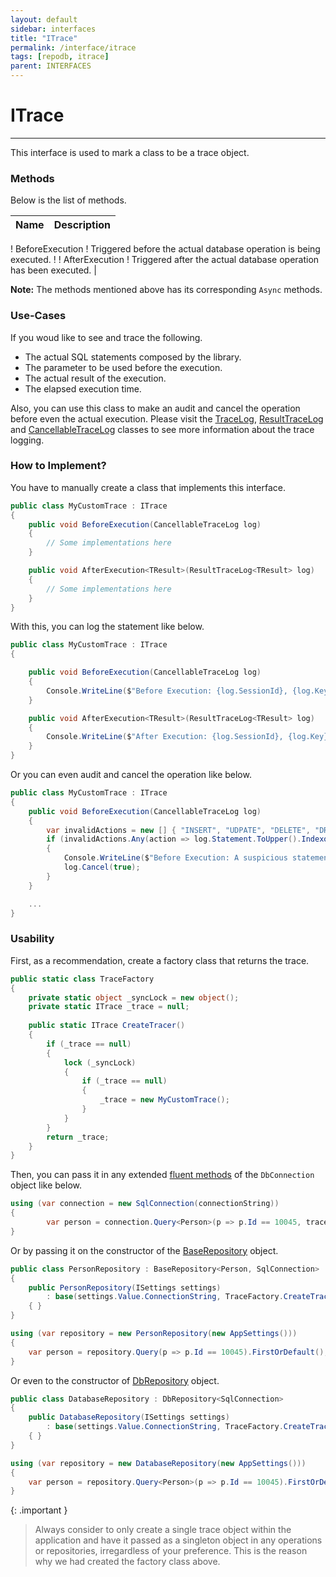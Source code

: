 ```yaml
---
layout: default
sidebar: interfaces
title: "ITrace"
permalink: /interface/itrace
tags: [repodb, itrace]
parent: INTERFACES
---
```


# ITrace

---

This interface is used to mark a class to be a trace object.

### Methods

Below is the list of methods.

| Name | Description |
|:-----|:------------|
! BeforeExecution ! Triggered before the actual database operation is being executed. !
! AfterExecution ! Triggered after the actual database operation has been executed. |

**Note:** The methods mentioned above has its corresponding `Async` methods.

### Use-Cases

If you woud like to see and trace the following.

- The actual SQL statements composed by the library.
- The parameter to be used before the execution.
- The actual result of the execution.
- The elapsed execution time.

Also, you can use this class to make an audit and cancel the operation before even the actual execution. Please visit the [TraceLog](/class/tracelog), [ResultTraceLog](/class/resulttracelog) and [CancellableTraceLog](/class/cancellabletracelog) classes to see more information about the trace logging.

### How to Implement?

You have to manually create a class that implements this interface.

```csharp
public class MyCustomTrace : ITrace
{
    public void BeforeExecution(CancellableTraceLog log)
    {
        // Some implementations here
    }

    public void AfterExecution<TResult>(ResultTraceLog<TResult> log)
    {
        // Some implementations here
    }
}
```

With this, you can log the statement like below.

```csharp
public class MyCustomTrace : ITrace
{

    public void BeforeExecution(CancellableTraceLog log)
    {
        Console.WriteLine($"Before Execution: {log.SessionId}, {log.Key}, {log.Statement}");
    }

    public void AfterExecution<TResult>(ResultTraceLog<TResult> log)
    {
        Console.WriteLine($"After Execution: {log.SessionId}, {log.Key}, {log.Statement}");
    }
}
```

Or you can even audit and cancel the operation like below.

```csharp
public class MyCustomTrace : ITrace
{
    public void BeforeExecution(CancellableTraceLog log)
    {
        var invalidActions = new [] { "INSERT", "UDPATE", "DELETE", "DROP", "ALTER", "EXECUTE" };
        if (invalidActions.Any(action => log.Statement.ToUpper().Indexof(action) >= 0))
        {
            Console.WriteLine($"Before Execution: A suspicious statement has been passed (SQL = {log.Statement}).");
            log.Cancel(true);
        }
    }

    ...
}
```

### Usability

First, as a recommendation, create a factory class that returns the trace.

```csharp
public static class TraceFactory
{
    private static object _syncLock = new object();
    private static ITrace _trace = null;
    
    public static ITrace CreateTracer()
    {
        if (_trace == null)
        {
            lock (_syncLock)
            {
                if (_trace == null)
                {
                    _trace = new MyCustomTrace();
                }
            }
        }
        return _trace;
    }
}
```

Then, you can pass it in any extended [fluent methods](/docs#fluent-methods) of the `DbConnection` object like below.

```csharp
using (var connection = new SqlConnection(connectionString))
{
        var person = connection.Query<Person>(p => p.Id == 10045, trace: TraceFactory.CreateTracer()).FirstOrDefault();
}
```

Or by passing it on the constructor of the [BaseRepository](/class/baserepository) object.

```csharp
public class PersonRepository : BaseRepository<Person, SqlConnection>
{
    public PersonRepository(ISettings settings)
        : base(settings.Value.ConnectionString, TraceFactory.CreateTracer())
    { }
}

using (var repository = new PersonRepository(new AppSettings()))
{
    var person = repository.Query(p => p.Id == 10045).FirstOrDefault();
}
```

Or even to the constructor of [DbRepository](/class/dbrepository) object.

```csharp
public class DatabaseRepository : DbRepository<SqlConnection>
{
    public DatabaseRepository(ISettings settings)
        : base(settings.Value.ConnectionString, TraceFactory.CreateTracer())
    { }
}

using (var repository = new DatabaseRepository(new AppSettings()))
{
    var person = repository.Query<Person>(p => p.Id == 10045).FirstOrDefault();
}
```

{: .important }
> Always consider to only create a single trace object within the application and have it passed as a singleton object in any operations or repositories, irregardless of your preference. This is the reason why we had created the factory class above.
